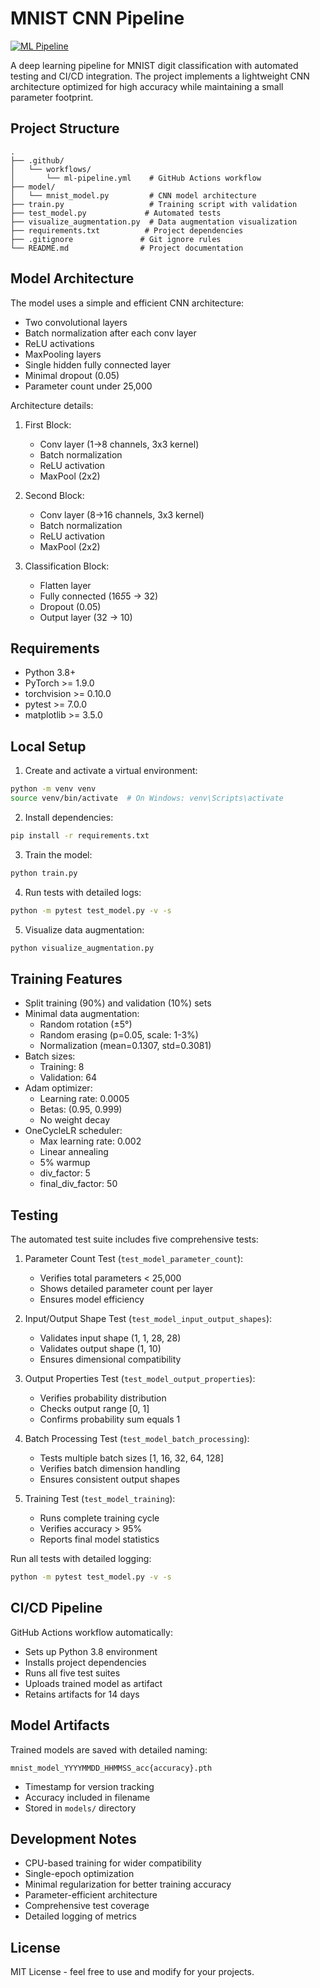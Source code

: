 # MNIST CNN Pipeline

[![ML Pipeline](https://github.com/milindchawre/MNIST-CNN-Pipeline/actions/workflows/ml-pipeline.yml/badge.svg)](https://github.com/milindchawre/MNIST-CNN-Pipeline/actions/workflows/ml-pipeline.yml)

A deep learning pipeline for MNIST digit classification with automated testing and CI/CD integration. The project implements a lightweight CNN architecture optimized for high accuracy while maintaining a small parameter footprint.

## Project Structure 

```
.
├── .github/
│   └── workflows/
│       └── ml-pipeline.yml    # GitHub Actions workflow
├── model/
│   └── mnist_model.py         # CNN model architecture
├── train.py                   # Training script with validation
├── test_model.py             # Automated tests
├── visualize_augmentation.py  # Data augmentation visualization
├── requirements.txt          # Project dependencies
├── .gitignore               # Git ignore rules
└── README.md                # Project documentation
```

## Model Architecture

The model uses a simple and efficient CNN architecture:
- Two convolutional layers
- Batch normalization after each conv layer
- ReLU activations
- MaxPooling layers
- Single hidden fully connected layer
- Minimal dropout (0.05)
- Parameter count under 25,000

Architecture details:
1. First Block:
   - Conv layer (1→8 channels, 3x3 kernel)
   - Batch normalization
   - ReLU activation
   - MaxPool (2x2)

2. Second Block:
   - Conv layer (8→16 channels, 3x3 kernel)
   - Batch normalization
   - ReLU activation
   - MaxPool (2x2)

3. Classification Block:
   - Flatten layer
   - Fully connected (16*5*5 → 32)
   - Dropout (0.05)
   - Output layer (32 → 10)

## Requirements

- Python 3.8+
- PyTorch >= 1.9.0
- torchvision >= 0.10.0
- pytest >= 7.0.0
- matplotlib >= 3.5.0

## Local Setup

1. Create and activate a virtual environment:
```bash
python -m venv venv
source venv/bin/activate  # On Windows: venv\Scripts\activate
```

2. Install dependencies:
```bash
pip install -r requirements.txt
```

3. Train the model:
```bash
python train.py
```

4. Run tests with detailed logs:
```bash
python -m pytest test_model.py -v -s
```

5. Visualize data augmentation:
```bash
python visualize_augmentation.py
```

## Training Features

- Split training (90%) and validation (10%) sets
- Minimal data augmentation:
  - Random rotation (±5°)
  - Random erasing (p=0.05, scale: 1-3%)
  - Normalization (mean=0.1307, std=0.3081)
- Batch sizes:
  - Training: 8
  - Validation: 64
- Adam optimizer:
  - Learning rate: 0.0005
  - Betas: (0.95, 0.999)
  - No weight decay
- OneCycleLR scheduler:
  - Max learning rate: 0.002
  - Linear annealing
  - 5% warmup
  - div_factor: 5
  - final_div_factor: 50

## Testing

The automated test suite includes five comprehensive tests:

1. Parameter Count Test (`test_model_parameter_count`):
   - Verifies total parameters < 25,000
   - Shows detailed parameter count per layer
   - Ensures model efficiency

2. Input/Output Shape Test (`test_model_input_output_shapes`):
   - Validates input shape (1, 1, 28, 28)
   - Validates output shape (1, 10)
   - Ensures dimensional compatibility

3. Output Properties Test (`test_model_output_properties`):
   - Verifies probability distribution
   - Checks output range [0, 1]
   - Confirms probability sum equals 1

4. Batch Processing Test (`test_model_batch_processing`):
   - Tests multiple batch sizes [1, 16, 32, 64, 128]
   - Verifies batch dimension handling
   - Ensures consistent output shapes

5. Training Test (`test_model_training`):
   - Runs complete training cycle
   - Verifies accuracy > 95%
   - Reports final model statistics

Run all tests with detailed logging:
```bash
python -m pytest test_model.py -v -s
```

## CI/CD Pipeline

GitHub Actions workflow automatically:
- Sets up Python 3.8 environment
- Installs project dependencies
- Runs all five test suites
- Uploads trained model as artifact
- Retains artifacts for 14 days

## Model Artifacts

Trained models are saved with detailed naming:
```
mnist_model_YYYYMMDD_HHMMSS_acc{accuracy}.pth
```
- Timestamp for version tracking
- Accuracy included in filename
- Stored in `models/` directory

## Development Notes

- CPU-based training for wider compatibility
- Single-epoch optimization
- Minimal regularization for better training accuracy
- Parameter-efficient architecture
- Comprehensive test coverage
- Detailed logging of metrics

## License

MIT License - feel free to use and modify for your projects.
